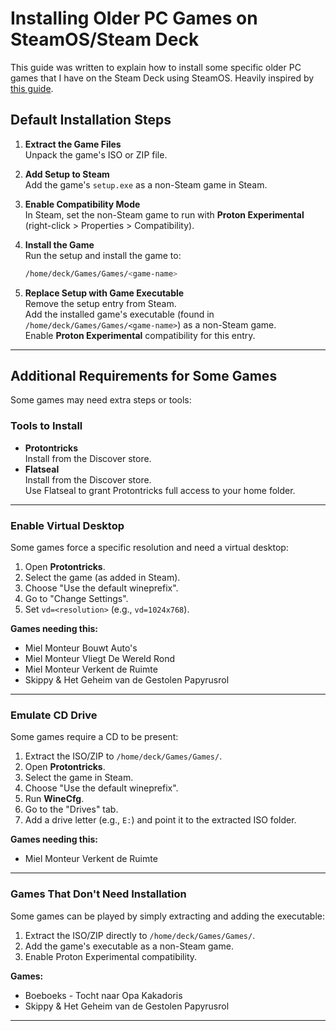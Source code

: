 # Installing Older PC Games on SteamOS/Steam Deck

This guide was written to explain how to install some specific older PC games that I have on the Steam Deck using SteamOS. Heavily inspired by [this guide](https://rentry.co/steamdeckpiratescove).

## Default Installation Steps

1. **Extract the Game Files**  
    Unpack the game's ISO or ZIP file.

2. **Add Setup to Steam**  
    Add the game's `setup.exe` as a non-Steam game in Steam.

3. **Enable Compatibility Mode**  
    In Steam, set the non-Steam game to run with **Proton Experimental** (right-click > Properties > Compatibility).

4. **Install the Game**  
    Run the setup and install the game to:  

    ```bash
    /home/deck/Games/Games/<game-name>
    ```

5. **Replace Setup with Game Executable**  
    Remove the setup entry from Steam.  
    Add the installed game's executable (found in `/home/deck/Games/Games/<game-name>`) as a non-Steam game.  
    Enable **Proton Experimental** compatibility for this entry.

---

## Additional Requirements for Some Games

Some games may need extra steps or tools:

### Tools to Install

- **Protontricks**  
  Install from the Discover store.
- **Flatseal**  
  Install from the Discover store.  
  Use Flatseal to grant Protontricks full access to your home folder.

---

### Enable Virtual Desktop

Some games force a specific resolution and need a virtual desktop:

1. Open **Protontricks**.
2. Select the game (as added in Steam).
3. Choose "Use the default wineprefix".
4. Go to "Change Settings".
5. Set `vd=<resolution>` (e.g., `vd=1024x768`).

**Games needing this:**  

- Miel Monteur Bouwt Auto's  
- Miel Monteur Vliegt De Wereld Rond  
- Miel Monteur Verkent de Ruimte  
- Skippy & Het Geheim van de Gestolen Papyrusrol

---

### Emulate CD Drive

Some games require a CD to be present:

1. Extract the ISO/ZIP to `/home/deck/Games/Games/`.
2. Open **Protontricks**.
3. Select the game in Steam.
4. Choose "Use the default wineprefix".
5. Run **WineCfg**.
6. Go to the "Drives" tab.
7. Add a drive letter (e.g., `E:`) and point it to the extracted ISO folder.

**Games needing this:**  

- Miel Monteur Verkent de Ruimte

---

### Games That Don't Need Installation

Some games can be played by simply extracting and adding the executable:

1. Extract the ISO/ZIP directly to `/home/deck/Games/Games/`.
2. Add the game's executable as a non-Steam game.
3. Enable Proton Experimental compatibility.

**Games:**  

- Boeboeks - Tocht naar Opa Kakadoris  
- Skippy & Het Geheim van de Gestolen Papyrusrol

---
